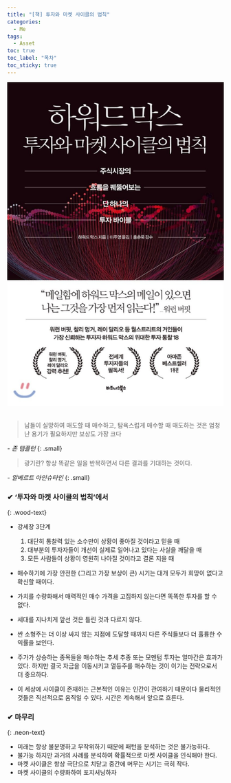 ```yaml
---
title: "[책] 투자와 마켓 사이클의 법칙"
categories:
  - Me
tags:
  - Asset
toc: true
toc_label: "목차"
toc_sticky: true
---
```


![](/assets/images/me/2021-05-16-me-book-marketCycle-1.png)
<br><br>

> 남들이 실망하여 매도할 때 매수하고, 탐욕스럽게 매수할 때 매도하는 것은 엄청난 용기가 필요하지만 보상도 가장 크다


<cite>- 존 템플턴</cite>
{: .small}

> 광기란? 항상 똑같은 일을 반복하면서 다른 결과를 기대하는 것이다.


<cite>- 알베르트 아인슈타인</cite>
{: .small}


### ✔ ‘투자와 마켓 사이클의 법칙’에서
{: .wood-text}

- 강세장 3단계
  1. 대단히 통찰력 있는 소수만이 상황이 좋아질 것이라고 믿을 때
  1. 대부분의 투자자들이 개선이 실제로 일어나고 있다는 사실을 깨달을 때
  1. 모든 사람들이 상황이 영원히 나아질 것이라고 결론 지을 때

- 매수하기에 가장 안전한 (그리고 가장 보상이 큰) 시기는 대개 모두가 희망이 없다고 확신할 때이다.
- 가치를 수량화해서 매력적인 매수 가격을 고집하지 않는다면 똑똑한 투자를 할 수 없다.
- 세대를 지나치게 앞선 것은 틀린 것과 다르지 않다.
- 싼 소형주는 더 이상 싸지 않는 지점에 도달할 때까지 다른 주식들보다 더 훌륭한 수익률을 보인다.
- 주가가 상승하는 종목들을 매수하는 추세 추종 또는 모멘텀 투자는 얼마간은 효과가 있다. 
  하지만 결국 자금을 이동시키고 열등주를 매수하는 것이 이기는 전략으로서 더 중요하다.
- 이 세상에 사이클이 존재하는 근본적인 이유는 인간이 관여하기 때문이다
  물리적인 것들은 직선적으로 움직일 수 있다.
  시간은 계속해서 앞으로 흐른다.


### ✔ 마무리
{: .neon-text}

- 미래는 항상 불분명하고 무작위하기 때문에 패턴을 분석하는 것은 불가능하다.
- 불가능 하지만 과거의 사례를 분석하여 확률적으로 마켓 사이클을 인식해야 한다.
- 마켓 사이클은 항상 극단으로 치닫고 중간에 머무는 시기는 극히 작다.
- 마켓 사이클의 수량화하여 포지셔닝하자
